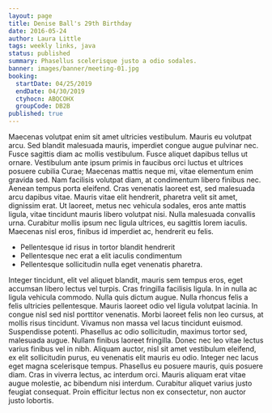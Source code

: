 ```yaml
---
layout: page
title: Denise Ball's 29th Birthday
date: 2016-05-24
author: Laura Little
tags: weekly links, java
status: published
summary: Phasellus scelerisque justo a odio sodales.
banner: images/banner/meeting-01.jpg
booking:
  startDate: 04/25/2019
  endDate: 04/30/2019
  ctyhocn: ABQCOHX
  groupCode: DB2B
published: true
---
```

Maecenas volutpat enim sit amet ultricies vestibulum. Mauris eu volutpat arcu. Sed blandit malesuada mauris, imperdiet congue augue pulvinar nec. Fusce sagittis diam ac mollis vestibulum. Fusce aliquet dapibus tellus ut ornare. Vestibulum ante ipsum primis in faucibus orci luctus et ultrices posuere cubilia Curae; Maecenas mattis neque mi, vitae elementum enim gravida sed. Nam facilisis volutpat diam, at condimentum libero finibus nec. Aenean tempus porta eleifend. Cras venenatis laoreet est, sed malesuada arcu dapibus vitae. Mauris vitae elit hendrerit, pharetra velit sit amet, dignissim erat. Ut laoreet, metus nec vehicula sodales, eros ante mattis ligula, vitae tincidunt mauris libero volutpat nisi. Nulla malesuada convallis urna. Curabitur mollis ipsum nec ligula ultrices, eu sagittis lorem iaculis. Maecenas nisl eros, finibus id imperdiet ac, hendrerit eu felis.

* Pellentesque id risus in tortor blandit hendrerit
* Pellentesque nec erat a elit iaculis condimentum
* Pellentesque sollicitudin nulla eget venenatis pharetra.

Integer tincidunt, elit vel aliquet blandit, mauris sem tempus eros, eget accumsan libero lectus vel turpis. Cras fringilla facilisis ligula. In in nulla ac ligula vehicula commodo. Nulla quis dictum augue. Nulla rhoncus felis a felis ultricies pellentesque. Mauris laoreet odio vel ligula volutpat lacinia. In congue nisl sed nisl porttitor venenatis.
Morbi laoreet felis non leo cursus, at mollis risus tincidunt. Vivamus non massa vel lacus tincidunt euismod. Suspendisse potenti. Phasellus ac odio sollicitudin, maximus tortor sed, malesuada augue. Nullam finibus laoreet fringilla. Donec nec leo vitae lectus varius finibus vel in nibh. Aliquam auctor, nisl sit amet vestibulum eleifend, ex elit sollicitudin purus, eu venenatis elit mauris eu odio. Integer nec lacus eget magna scelerisque tempus. Phasellus eu posuere mauris, quis posuere diam. Cras in viverra lectus, ac interdum orci. Mauris aliquam erat vitae augue molestie, ac bibendum nisi interdum. Curabitur aliquet varius justo feugiat consequat. Proin efficitur lectus non ex consectetur, non auctor justo lobortis.
